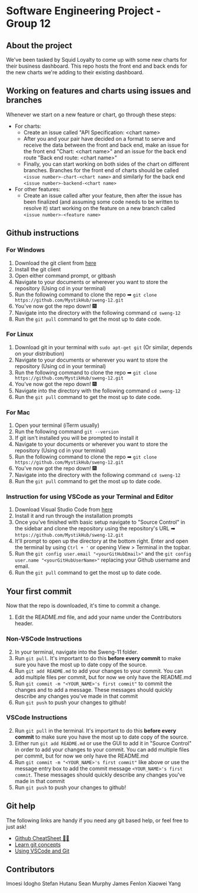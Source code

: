 # Software Engineering Project - Group 12

## About the project

We've been tasked by Squid Loyalty to come up with some new charts for their business dashboard. This repo hosts the front end and back ends for the new charts we're adding to their existing dashboard.

## Working on features and charts using issues and branches

Whenever we start on a new feature or chart, go through these steps:

*  For charts:
    *  Create an issue called "API Specification: \<chart name\>
    *  After you and your pair have decided on a format to serve and receive the data between the front and back end, make an issue for the front end "Chart: \<chart name\>" and an issue for the back end route "Back end route: \<chart name\>"
    *  Finally, you can start working on both sides of the chart on different branches. Branches for the front end of charts should be called `<issue number>-chart-<chart name>` and similarly for the back end `<issue number>-backend-<chart name>`
*  For other features:
    *  Create an issue called after your feature, then after the issue has been finalized (and assuming some code needs to be written to resolve it) start working on the feature on a new branch called `<issue number>-<feature name>`

## Github instructions

### For Windows

1. Download the git client from [here](https://git-scm.com/downloads)
2. Install the git client
3. Open either command prompt, or gitbash
4. Navigate to your documents or wherever you want to store the repository (Using cd in your terminal)
5. Run the following command to clone the repo ➡ `git clone https://github.com/MystikHub/sweng-12.git`
6. You've now got the repo down! 🎆
7. Navigate into the directory with the following command `cd sweng-12`
8. Run the `git pull` command to get the most up to date code.

### For Linux

1. Download git in your terminal with `sudo apt-get git` (Or similar, depends on your distribution)
2. Navigate to your documents or wherever you want to store the repository (Using cd in your terminal)
3. Run the following command to clone the repo ➡ `git clone https://github.com/MystikHub/sweng-12.git`
4. You've now got the repo down! 🎆
5. Navigate into the directory with the following command `cd sweng-12`
6. Run the `git pull` command to get the most up to date code.

### For Mac

1. Open your terminal (iTerm usually)
2. Run the following command `git --version`
3. If git isn't installed you will be prompted to install it
4. Navigate to your documents or wherever you want to store the repository (Using cd in your terminal)
5. Run the following command to clone the repo ➡ `git clone https://github.com/MystikHub/sweng-12.git`
6. You've now got the repo down! 🎆
7. Navigate into the directory with the following command `cd sweng-12`
8. Run the `git pull` command to get the most up to date code.


### Instruction for using VSCode as your Terminal and Editor
1. Download Visual Studio Code from [here](https://code.visualstudio.com/download)
2. Install it and run through the installation prompts
3. Once you've finished with basic setup navigate to "Source Control" in the sidebar and clone the repository using the repository's URL ➡ `https://github.com/MystikHub/sweng-12.git`
4. It'll prompt to open up the directory at the bottom right. Enter and open the terminal by using `Ctrl + '` or opening View > Terminal in the topbar.
5. Run the `git config user.email "<yourGitHubEmail>"` and the `git config user.name "<yourGitHubUserName>"` replacing your Github username and email.
6. Run the `git pull` command to get the most up to date code.

## Your first commit

Now that the repo is downloaded, it's time to commit a change.

1. Edit the README.md file, and add your name under the Contributors header. 

### Non-VSCode Instructions

2. In your terminal, navigate into the Sweng-11 folder.
3. Run `git pull`. It's important to do this **before every commit** to make sure you have the most up to date copy of the source.
4. Run `git add README.md` to add your changes to your commit. You can add multiple files per commit, but for now we only have the README.md
5. Run `git commit -m "<YOUR_NAME>'s first commit"` to commit the changes and to add a message. These messages should quickly describe any changes you've made in that commit
6. Run `git push` to push your changes to github!

### VSCode Instructions

2. Run `git pull` in the terminal. It's important to do this **before every commit** to make sure you have the most up to date copy of the source.
4. Either run `git add README.md` or use the GUI to add it in "Source Control" in order to add your changes to your commit. You can add multiple files per commit, but for now we only have the README.md
5. Run `git commit -m "<YOUR_NAME>'s first commit"` like above or use the message entry box to add the commit message `<YOUR_NAME>'s first commit`. These messages should quickly describe any changes you've made in that commit
6. Run `git push` to push your changes to github!

## Git help

The following links are handy if you need any git based help, or feel free to just ask!

- [Github CheatSheet 👩‍💻](https://dev.to/usmslm102/git-cheat-sheet-4f5a)
- [Learn git concepts](https://dev.to/unseenwizzard/learn-git-concepts-not-commands-4gjc)
- [Using VSCode and Git](https://code.visualstudio.com/docs/editor/github)

## Contributors
Imoesi Idogho
Stefan Hutanu
Sean Murphy
James Fenlon
Xiaowei Yang
